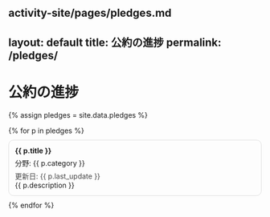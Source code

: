 activity-site/pages/pledges.md
---
layout: default
title: 公約の進捗
permalink: /pledges/
---

# 公約の進捗

{% assign pledges = site.data.pledges %}
<div class="pledges">
  {% for p in pledges %}
  <div class="card" style="border:1px solid #ddd; border-radius:10px; padding:12px; margin:10px 0;">
    <div><strong>{{ p.title }}</strong></div>
    <div style="margin:6px 0;">分野: {{ p.category }}</div>
    <div style="opacity:0.8;">更新日: {{ p.last_update }}</div>
    <div>{{ p.description }}</div>
  </div>
  {% endfor %}
</div>
